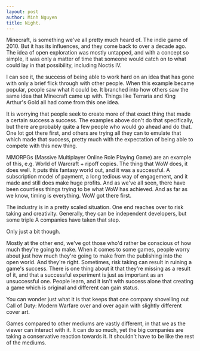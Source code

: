 ```yaml
---
layout: post
author: Minh Nguyen
title: Night. 
---
```

Minecraft, is something we've all pretty much heard of. The indie game of 2010. But it has its influences, and they come back to over a decade ago. The idea of open exploration was mostly untapped, and with a concept so simple, it was only a matter of time that someone would catch on to what could lay in that possibility, including Noctis IV.

I can see it, the success of being able to work hard on an idea that has gone with only a brief flick through with other people. When this example became popular, people saw what it could be. It branched into how others saw the same idea that Minecraft came up with. Things like Terraria and King Arthur's Gold all had come from this one idea.

It is worrying that people seek to create more of that exact thing that made a certain success a success. The examples above don't do that specifically, but there are probably quite a few people who would go ahead and do that. One lot got there first, and others are trying all they can to emulate that which made that success, pretty much with the expectation of being able to compete with this new thing.

MMORPGs (Massive Multiplayer Online Role Playing Game) are an example of this, e.g. World of Warcraft + ripoff copies. The thing that WoW does, it does well. It puts this fantasy world out, and it was a successful. A subscription model of payment, a long tedious way of engagement, and it made and still does make huge profits. And as we've all seen, there have been countless things trying to be what WoW has achieved. And as far as we know, timing is everything. WoW got there first.

The industry is in a pretty scaled situation. One end reaches over to risk taking and creativity. Generally, they can be independent developers, but some triple A companies have taken that step.

Only just a bit though.

Mostly at the other end, we've got those who'd rather be conscious of how much they're going to make. When it comes to some games, people worry about just how much they're going to make from the publishing into the open world. And they're right. Sometimes, risk taking can result in ruining a game's success. There is one thing about it that they're missing as a result of it, and that a successful experiment is just as important as an unsuccessful one. People learn, and it isn't with success alone that creating a game which is original and different can gain status.

You can wonder just what it is that keeps that one company shovelling out Call of Duty: Modern Warfare over and over again with slightly different cover art.

Games compared to other mediums are vastly different, in that we as the viewer can interact with it. It can do so much, yet the big companies are taking a conservative reaction towards it. It shouldn't have to be like the rest of the mediums.
